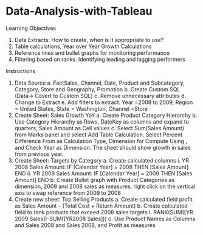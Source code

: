 # Data-Analysis-with-Tableau
Learning Objectives
1.	Data Extracts: How to create, when is it appropriate to use?
2.	Table calculations, Year over Year Growth Calculations
3.	Reference lines and bullet graphs for monitoring performance
4.	Filtering based on ranks. Identifying leading and lagging performers

Instructions
1.	Data Source
a.	FactSales, Channel, Date, Product and Subcategory, Category, Store and Geography, Promotion
b.	Create Custom SQL (Data-> Covert to Custom SQL)
c.	Remove unnecessary attributes
d.	Change to Extract
e.	Add filters to extract: Year =2008 to 2009, Region = United States, State = Washington, Channel =Store
2.	Create Sheet: Sales Growth YoY
a.	Create Product Category Hierarchy
b.	Use Category Hierarchy as Rows, DateKey as columns and expand to quarters, Sales Amount as Cell values
c.	Select Sum(Sales Amount) from Marks panel and select Add Table Calculation. Select Percent Difference From as Calculation Type, Dimension for Compute Using , and Check Year as Dimension.  The sheet should show growth in sales from previous year.
3.	Create Sheet: Targets by Category
a.	Create calculated columns 
i.	YR 2008 Sales Amount: IF [Calendar Year] = 2008 THEN [Sales Amount] END
ii.	YR 2009 Sales Amount: IF [Calendar Year] = 2009 THEN [Sales Amount] END
b.	Create Bullet graph with Product Categories as dimension, 2009 and 2008 sales as measures, right click on the vertical axis to swap reference from 2009 to 2008
4.	Create new sheet: Top Selling Products
a.	Create calculated field profit as Sales Amount – (Total Cost + Return Amount)
b.	Create calculated field to rank products that exceed 2008 sales targets
i.	RANK(SUM([YR 2009 Sales])-SUM([YR2008 Sales]))
c.	Use Product Names as Columns and Sales 2009 and Sales 2008, and Profit as measures 

